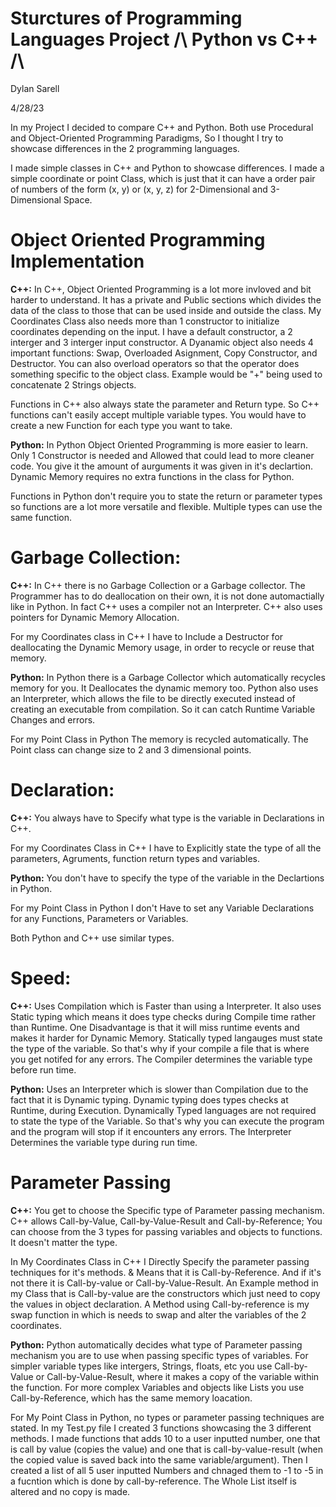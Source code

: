 # Sturctures of Programming Languages Project /\ Python vs C++ /\
Dylan Sarell

4/28/23

In my Project I decided to compare C++ and Python. Both use Procedural and Object-Oriented Programming Paradigms, So I thought I try to showcase differences in the 2 programming languages.

I made simple classes in C++ and Python to showcase differences. I made a simple coordinate or point Class, which is just that it can have a order pair of numbers of the form (x, y) or (x, y, z) for 2-Dimensional and 3-Dimensional Space. 

# Object Oriented Programming Implementation
**C++:** In C++, Object Oriented Programming is a lot more invloved and bit harder to understand. It has a private and Public sections which divides the data of the class to those that can be used inside and outside the class. My Coordinates Class also needs more than 1 constructor to initialize coordinates depending on the input. I have a default constructor, a 2 interger and 3 interger input constructor. A Dyanamic object also needs 4 important functions: Swap, Overloaded Asignment, Copy Constructor, and Destructor. You can also overload operators so that the operator does something specific to the object class. Example would be "+" being used to concatenate 2 Strings objects.

Functions in C++ also always state the parameter and Return type. So C++ functions can't easily accept multiple variable types. You would have to create a new Function for each type you want to take.

**Python:** In Python Object Oriented Programming is more easier to learn. Only 1 Constructor is needed and Allowed that could lead to more cleaner code. You give it the amount of aurguments it was given in it's declartion. Dynamic Memory requires no extra functions in the class for Python.

Functions in Python don't require you to state the return or parameter types so functions are a lot more versatile and flexible. Multiple types can use the same function.

# Garbage Collection:
**C++:** In C++ there is no Garbage Collection or a Garbage collector. The Programmer has to do deallocation on their own, it is not done automactially like in Python. In fact C++ uses a compiler not an Interpreter. C++ also uses pointers for Dynamic Memory Allocation.

For my Coordinates class in C++ I have to Include a Destructor for deallocating the Dynamic Memory usage, in order to recycle or reuse that memory. 

**Python:** In Python there is a Garbage Collector which automatically recycles memory for you. It Deallocates the dynamic memory too. Python also uses an Interpreter, which allows the file to be directly executed instead of creating an executable from compilation. So it can catch Runtime Variable Changes and errors.

For my Point Class in Python The memory is recycled automatically. The Point class can change size to 2 and 3 dimensional points.

# Declaration:
**C++:** You always have to Specify what type is the variable in Declarations in C++. 

For my Coordinates Class in C++ I have to Explicitly state the type of all the parameters, Agruments, function return types and variables. 

**Python:** You don't have to specify the type of the variable in the Declartions in Python. 

For my Point Class in Python I don't Have to set any Variable Declarations for any Functions, Parameters or Variables.

Both Python and C++ use similar types.

# Speed:
**C++:** Uses Compilation which is Faster than using a Interpreter. It also uses Static typing which means it does type checks during Compile time rather than Runtime. One Disadvantage is that it will miss runtime events and makes it harder for Dynamic Memory. Statically typed langauges must state the type of the variable. So that's why if your compile a file that is where you get notifed for any errors. The Compiler determines the variable type before run time.

**Python:** Uses an Interpreter which is slower than Compilation due to the fact that it is Dynamic typing. Dynamic typing does types checks at Runtime, during Execution. Dynamically Typed languages are not required to state the type of the Variable. So that's why you can execute the program and the program will stop if it encounters any errors. The Interpreter Determines the variable type during run time.

# Parameter Passing
**C++:** You get to choose the Specific type of Parameter passing mechanism. C++ allows Call-by-Value, Call-by-Value-Result and Call-by-Reference; You can choose from the 3 types for passing variables and objects to functions. It doesn't matter the type.

In My Coordinates Class in C++ I Directly Specify the parameter passing techniques for it's methods. & Means that it is Call-by-Reference. And if it's not there it is Call-by-value or Call-by-Value-Result. An Example method in my Class that is Call-by-value are the constructors which just need to copy the values in object declaration. A Method using Call-by-reference is my swap function in which is needs to swap and alter the variables of the 2 coordinates. 

**Python:** Python automatically decides what type of Parameter passing mechanism you are to use when passing specific types of variables. For simpler variable types like intergers, Strings, floats, etc you use Call-by-Value or Call-by-Value-Result, where it makes a copy of the variable within the function. For more complex Variables and objects like Lists you use Call-by-Reference, which has the same memory loacation. 

For My Point Class in Python, no types or parameter passing techniques are stated. In my Test.py file I created 3 functions showcasing the 3 different methods. I made functions that adds 10 to a user inputted number, one that is call by value (copies the value) and one that is call-by-value-result (when the copied value is saved back into the same variable/argument). Then I created a list of all 5 user inputted Numbers and chnaged them to -1 to -5 in a fucntion which is done by call-by-reference. The Whole List itself is altered and no copy is made.
